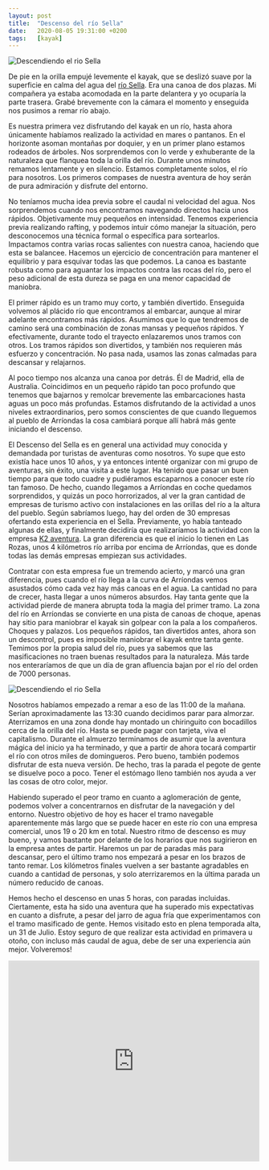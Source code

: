 ```yaml
---
layout: post
title:  "Descenso del río Sella"
date:   2020-08-05 19:31:00 +0200
tags:	[kayak]
---
```


![Descendiendo el rio Sella][sella2]

De pie en la orilla empujé levemente el kayak, que se deslizó suave por la superficie en calma del
agua del [río Sella][wiki_sella]. Era una canoa de dos plazas. Mi compañera ya estaba acomodada en
la parte delantera y yo ocuparía la parte trasera. Grabé brevemente con la cámara el momento y
enseguida nos pusimos a remar río abajo.

Es nuestra primera vez disfrutando del kayak en un río, hasta ahora únicamente habíamos realizado
la actividad en mares o pantanos. En el horizonte asoman montañas por doquier, y en un primer plano
estamos rodeados de árboles. Nos sorprendemos con lo verde y exhuberante de la naturaleza que
flanquea toda la orilla del río. Durante unos minutos remamos lentamente y en silencio. Estamos
completamente solos, el río para nosotros. Los primeros compases de nuestra aventura de hoy serán
de pura admiración y disfrute del entorno.

<!--more-->

No teníamos mucha idea previa sobre el caudal ni velocidad del agua. Nos sorprendemos cuando nos
encontramos navegando directos hacia unos rápidos. Objetivamente muy pequeños en intensidad.
Tenemos experiencia previa realizando rafting, y podemos intuir cómo manejar la situación, pero
desconocemos una técnica formal o específica para sortearlos. Impactamos contra varias rocas
salientes con nuestra canoa, haciendo que esta se balancee. Hacemos un ejercicio de concentración
para mantener el equilibrio y para esquivar todas las que podemos. La canoa es bastante robusta
como para aguantar los impactos contra las rocas del río, pero el peso adicional de esta dureza se
paga en una menor capacidad de maniobra.

El primer rápido es un tramo muy corto, y también divertido. Enseguida volvemos al plácido río
que encontramos al embarcar, aunque al mirar adelante encontramos más rápidos. Asumimos que lo que
tendremos de camino será una combinación de zonas mansas y pequeños rápidos. Y efectivamente,
durante todo el trayecto enlazaremos unos tramos con otros. Los tramos rápidos son divertidos, y
también nos requieren más esfuerzo y concentración. No pasa nada, usamos las zonas calmadas para
descansar y relajarnos.

Al poco tiempo nos alcanza una canoa por detrás. Él de Madrid, ella de Australia. Coincidimos en
un pequeño rápido tan poco profundo que tenemos que bajarnos y remolcar brevemente las
embarcaciones hasta aguas un poco más profundas. Estamos disfrutando de la actividad a unos niveles
extraordinarios, pero somos conscientes de que cuando lleguemos al pueblo de Arríondas la cosa
cambiará porque allí habrá más gente iniciando el descenso.

El Descenso del Sella es en general una actividad muy conocida y demandada por turistas de
aventuras como nosotros. Yo supe que esto existía hace unos 10 años, y ya entonces intenté
organizar con mi grupo de aventuras, sin éxito, una visita a este lugar. Ha tenido que pasar un
buen tiempo para que todo cuadre y pudiéramos escaparnos a conocer este río tan famoso. De hecho,
cuando llegamos a Arríondas en coche quedamos sorprendidos, y quizás un poco horrorizados, al ver
la gran cantidad de empresas de turismo activo con instalaciones en las orillas del río a la altura
del pueblo. Según sabríamos luego, hay del orden de 30 empresas ofertando esta experiencia en el
Sella. Previamente, yo había tanteado algunas de ellas, y finalmente decidiría que realizaríamos la
actividad con la empresa [K2 aventura][k2aventura]. La gran diferencia es que el inicio lo tienen
en Las Rozas, unos 4 kilómetros río arriba por encima de Arríondas, que es donde todas las demás
empresas empiezan sus actividades.

Contratar con esta empresa fue un tremendo acierto, y marcó una gran diferencia, pues cuando el río
llega a la curva de Arríondas vemos asustados cómo cada vez hay más canoas en el agua. La
cantidad no para de crecer, hasta llegar a unos números absurdos. Hay tanta gente que la
actividad pierde de manera abrupta toda la magia del primer tramo. La zona del río en Arríondas se
convierte en una pista de canoas de choque, apenas hay sitio para maniobrar el kayak sin golpear
con la pala a los compañeros. Choques y palazos. Los pequeños rápidos, tan divertidos antes, ahora
son un descontrol, pues es imposible maniobrar el kayak entre tanta gente. Temimos por la propia
salud del río, pues ya sabemos que las masificaciones no traen buenas resultados para la naturaleza.
Más tarde nos enteraríamos de que un día de gran afluencia bajan por el río del orden de 7000
personas.

![Descendiendo el rio Sella][sella1]

Nosotros habíamos empezado a remar a eso de las 11:00 de la mañana. Serían aproximadamente las
13:30 cuando decidimos parar para almorzar. Aterrizamos en una zona donde hay montado un
chiringuito con bocadillos cerca de la orilla del río. Hasta se puede pagar con tarjeta, viva el
capitalismo. Durante el almuerzo terminamos de asumir que la aventura mágica del inicio ya ha
terminado, y que a partir de ahora tocará compartir el río con otros miles de domingueros. Pero
bueno, también podemos disfrutar de esta nueva versión. De hecho, tras la parada el pegote de gente
se disuelve poco a poco. Tener el estómago lleno también nos ayuda a ver las cosas de otro color,
mejor.

Habiendo superado el peor tramo en cuanto a aglomeración de gente, podemos volver a concentrarnos
en disfrutar de la navegación y del entorno. Nuestro objetivo de hoy es hacer el tramo navegable
aparentemente más largo que se puede hacer en este río con una empresa comercial, unos 19 o 20 km
en total. Nuestro ritmo de descenso es muy bueno, y vamos bastante por delante de los horarios que
nos sugirieron en la empresa antes de partir. Haremos un par de paradas más para descansar, pero el
último tramo nos empezará a pesar en los brazos de tanto remar. Los kilómetros finales vuelven a
ser bastante agradables en cuando a cantidad de personas, y solo aterrizaremos en la última parada
un número reducido de canoas.

Hemos hecho el descenso en unas 5 horas, con paradas incluidas. Ciertamente, esta ha sido una
aventura que ha superado mis expectativas en cuanto a disfrute, a pesar del jarro de agua fría que
experimentamos con el tramo masificado de gente. Hemos visitado esto en plena temporada alta, un 31
de Julio. Estoy seguro de que realizar esta actividad en primavera u otoño, con incluso más caudal
de agua, debe de ser una experiencia aún mejor. Volveremos!

<div class="iframeWikilocWrapper">
<iframe frameBorder="0" scrolling="no"
  src="https://es.wikiloc.com/wikiloc/spatialArtifacts.do?event=view&id=53737642&measures=on&title=on&near=on&images=off&maptype=T"
  width="500" height="400">
</iframe>
</div>

[wiki_sella]:	https://es.wikipedia.org/wiki/R%C3%ADo_Sella
[k2aventura]:	https://www.k2aventura.com/
[sella1]:	{{site.url}}/assets/20200805-sella-1.png
[sella2]:	{{site.url}}/assets/20200805-sella-2.png
[track]:	https://es.wikiloc.com/rutas-kayac/descenso-del-sella-19km-53737642
